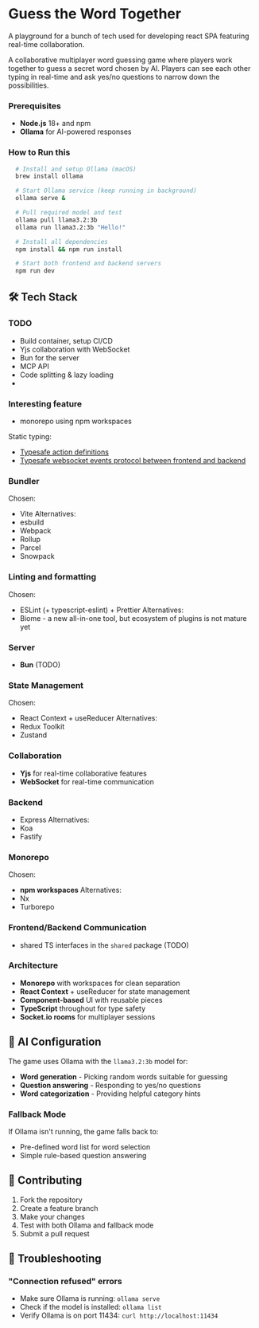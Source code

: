 # Guess the Word Together

A playground for a bunch of tech used for developing react SPA featuring real-time collaboration.

A collaborative multiplayer word guessing game where players work together to guess a secret word chosen by AI.
Players can see each other typing in real-time and ask yes/no questions to narrow down the possibilities.

### Prerequisites

- **Node.js** 18+ and npm
- **Ollama** for AI-powered responses

### How to Run this

```bash
  # Install and setup Ollama (macOS)
  brew install ollama

  # Start Ollama service (keep running in background)
  ollama serve &

  # Pull required model and test
  ollama pull llama3.2:3b
  ollama run llama3.2:3b "Hello!"

  # Install all dependencies
  npm install && npm run install

  # Start both frontend and backend servers
  npm run dev
```



## 🛠️ Tech Stack

### TODO
- Build container, setup CI/CD
- Yjs collaboration with WebSocket
- Bun for the server
- MCP API
- Code splitting & lazy loading
-

### Interesting feature
- monorepo using npm workspaces

Static typing:
- [Typesafe action definitions](frontend/src/contexts/AppContext/actions.ts)
- [Typesafe websocket events protocol between frontend and backend]()


### Bundler
Chosen:
- Vite
Alternatives:
- esbuild
- Webpack
- Rollup
- Parcel
- Snowpack

### Linting and formatting
Chosen:
- ESLint (+ typescript-eslint) + Prettier
Alternatives:
- Biome - a new all-in-one tool, but ecosystem of plugins is not mature yet

### Server
- **Bun** (TODO)

### State Management
Chosen:
- React Context + useReducer 
Alternatives:
- Redux Toolkit
- Zustand

### Collaboration
- **Yjs** for real-time collaborative features
- **WebSocket** for real-time communication

### Backend
- Express
Alternatives:
- Koa
- Fastify

### Monorepo
Chosen:
- **npm workspaces** 
Alternatives:
- Nx
- Turborepo

### Frontend/Backend Communication
- shared TS interfaces in the `shared` package (TODO)



### Architecture

- **Monorepo** with workspaces for clean separation
- **React Context** + useReducer for state management
- **Component-based** UI with reusable pieces
- **TypeScript** throughout for type safety
- **Socket.io rooms** for multiplayer sessions

## 🤖 AI Configuration

The game uses Ollama with the `llama3.2:3b` model for:
- **Word generation** - Picking random words suitable for guessing
- **Question answering** - Responding to yes/no questions
- **Word categorization** - Providing helpful category hints

### Fallback Mode
If Ollama isn't running, the game falls back to:
- Pre-defined word list for word selection
- Simple rule-based question answering

## 📝 Contributing

1. Fork the repository
2. Create a feature branch
3. Make your changes
4. Test with both Ollama and fallback mode
5. Submit a pull request

## 🐛 Troubleshooting

### "Connection refused" errors
- Make sure Ollama is running: `ollama serve`
- Check if the model is installed: `ollama list`
- Verify Ollama is on port 11434: `curl http://localhost:11434`
